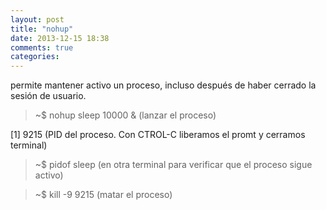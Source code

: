 ```yaml
---
layout: post
title: "nohup"
date: 2013-12-15 18:38
comments: true
categories: 
---
```

permite mantener activo un proceso, incluso después de haber cerrado la sesión de usuario.

>~$ nohup sleep 10000 &   (lanzar el proceso)

[1] 9215     (PID del proceso. Con CTROL-C liberamos el promt y cerramos terminal)

>~$ pidof sleep   (en otra terminal para verificar que el proceso sigue activo)

>~$ kill -9 9215  (matar el proceso)

